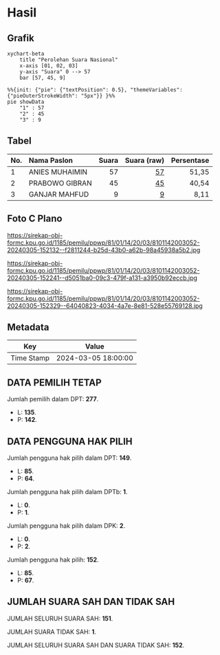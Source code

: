 # Hasil

## Grafik

```mermaid
xychart-beta
    title "Perolehan Suara Nasional"
    x-axis [01, 02, 03]
    y-axis "Suara" 0 --> 57
    bar [57, 45, 9]
```

```mermaid
%%{init: {"pie": {"textPosition": 0.5}, "themeVariables": {"pieOuterStrokeWidth": "5px"}} }%%
pie showData
    "1" : 57
    "2" : 45
    "3" : 9
```

## Tabel

| No. | Nama Paslon    | Suara | Suara (raw) | Persentase |
|:--- |:-------------- | -----:| -----------:| ----------:|
| 1   | ANIES MUHAIMIN | 57    | [57][p-1]   | 51,35      |
| 2   | PRABOWO GIBRAN | 45    | [45][p-2]   | 40,54      |
| 3   | GANJAR MAHFUD  | 9     | [9][p-3]    | 8,11       |


[p-1]: https://github.com/gigit-pemilu/pemilu-2024/blob/main/pilpres/hitung-suara/sub/81-maluku/sub/01-maluku-tengah/sub/14-salahutu/sub/2003-tulehu/sub/052-tps/sub/paslon-1.txt
[p-2]: https://github.com/gigit-pemilu/pemilu-2024/blob/main/pilpres/hitung-suara/sub/81-maluku/sub/01-maluku-tengah/sub/14-salahutu/sub/2003-tulehu/sub/052-tps/sub/paslon-2.txt
[p-3]: https://github.com/gigit-pemilu/pemilu-2024/blob/main/pilpres/hitung-suara/sub/81-maluku/sub/01-maluku-tengah/sub/14-salahutu/sub/2003-tulehu/sub/052-tps/sub/paslon-3.txt

## Foto C Plano

https://sirekap-obj-formc.kpu.go.id/1185/pemilu/ppwp/81/01/14/20/03/8101142003052-20240305-152132--f2811244-b25d-43b0-a62b-98a45938a5b2.jpg

https://sirekap-obj-formc.kpu.go.id/1185/pemilu/ppwp/81/01/14/20/03/8101142003052-20240305-152241--d5051ba0-09c3-479f-a131-a3950b92eccb.jpg

https://sirekap-obj-formc.kpu.go.id/1185/pemilu/ppwp/81/01/14/20/03/8101142003052-20240305-152329--64040823-4034-4a7e-8e81-528e55769128.jpg


## Metadata

| Key        | Value               |
| ---------- | ------------------- |
| Time Stamp | 2024-03-05 18:00:00 |


## DATA PEMILIH TETAP

Jumlah pemilih dalam DPT: **277**.
 * L: **135**.
 * P: **142**.

## DATA PENGGUNA HAK PILIH

Jumlah pengguna hak pilih dalam DPT: **149**.
 * L: **85**.
 * P: **64**.

Jumlah pengguna hak pilih dalam DPTb: **1**.
 * L: **0**.
 * P: **1**.

Jumlah pengguna hak pilih dalam DPK: **2**.
 * L: **0**.
 * P: **2**.

Jumlah pengguna hak pilih: **152**.
 * L: **85**.
 * P: **67**.

## JUMLAH SUARA SAH DAN TIDAK SAH

JUMLAH SELURUH SUARA SAH: **151**.

JUMLAH SUARA TIDAK SAH: **1**.

JUMLAH SELURUH SUARA SAH DAN SUARA TIDAK SAH: **152**.


